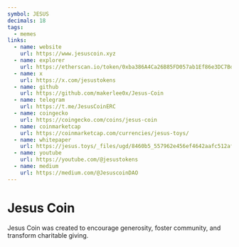 ```yaml
---
symbol: JESUS
decimals: 18
tags:
  - memes
links:
  - name: website
    url: https://www.jesuscoin.xyz
  - name: explorer
    url: https://etherscan.io/token/0xba386A4Ca26B85FD057ab1Ef86e3DC7BdeB5ce70
  - name: x
    url: https://x.com/jesustokens
  - name: github
    url: https://github.com/makerlee0x/Jesus-Coin
  - name: telegram
    url: https://t.me/JesusCoinERC
  - name: coingecko
    url: https://coingecko.com/coins/jesus-coin
  - name: coinmarketcap
    url: https://coinmarketcap.com/currencies/jesus-toys/
  - name: whitepaper
    url: https://jesus.toys/_files/ugd/8460b5_557962e456ef4642aafc512aff19e929.pdf
  - name: youtube
    url: https://youtube.com/@jesustokens
  - name: medium
    url: https://medium.com/@JesuscoinDAO
---
```


# Jesus Coin

Jesus Coin was created to encourage generosity, foster community, and transform charitable giving.
